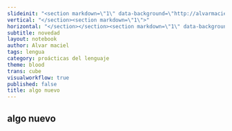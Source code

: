 ```yaml
---
slideinit: "<section markdown=\"1\" data-background=\"http://alvarmaciel.github.io/pruebapp/img/slidebackground.png\"><section markdown=\"1\">"
vertical: "</section><section markdown=\"1\">"
horizontal: "</section></section><section markdown=\"1\" data-background=\"http://alvarmaciel.github.io/pruebapp/img/slidebackground.png\"><section markdown=\"1\">"
subtitle: novedad
layout: notebook
author: Alvar maciel
tags: lengua
category: proácticas del lenguaje
theme: blood
trans: cube
visualworkflow: true
published: false
title: algo nuevo
---
```


## algo nuevo
